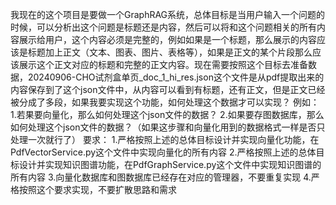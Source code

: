 我现在的这个项目是要做一个GraphRAG系统，总体目标是当用户输入一个问题的时候，可以分析出这个问题是标题还是内容，然后可以将和这个问题相关的所有内容展示给用户，这个内容必须是完整的，例如如果是一个标题，那么展示的内容应该是标题加上正文（文本、图表、图片、表格等），如果是正文的某个片段那么应该展示这个正文对应的标题和完整的正文内容。现在需要按照这个目标去准备数据，20240906-CHO试剂盒单页_doc_1_hi_res.json这个文件是从pdf提取出来的内容保存到了这个json文件中，从内容可以看到有标题，还有正文，但是正文已经被分成了多段，如果我要实现这个功能，如何处理这个数据才可以实现？
例如：
1.若果要向量化，那么如何处理这个json文件的数据？
2.如果要存图数据库，那么如何处理这个json文件的数据？（如果这步骤和向量化用到的数据格式一样是否只处理一次就行了）
要求：
1.严格按照上述的总体目标设计并实现向量化功能，在PdfVectorService.py这个文件中实现向量化的所有内容
2.严格按照上述的总体目标设计并实现知识图谱功能，在PdfGraphService.py这个文件中实现知识图谱的所有内容
3.向量化数据库和图数据库已经存在对应的管理器，不要重复实现
4.严格按照这个要求实现，不要扩散思路和需求